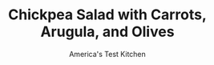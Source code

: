 ---
layout: ../../layouts/MarkdownPostLayout.astro
title: Chickpea Salad with Carrots, Arugula, and Olives
author: America's Test Kitchen
pubDate: 2023-03-15
description: "With a few extra ingredients and a simple technique, you can transform a humble can of chickpeas into a bright and lively salad."
image_url: https://res.cloudinary.com/hksqkdlah/image/upload/ar_1:1,c_fill,dpr_2.0,f_auto,fl_lossy.progressive.strip_profile,g_faces:auto,q_auto:low,w_344/23194_sfs-5-easy-chickpea-salad-master-1
tags: ["Side Dishes","Vegetables","Vegetarian","Salads","Cookbook Collection"]
calories: 1835
protein: 15
carbohydrates: 54
fats: 
fiber: 15
ingredients: ["2 (15-ounce) cans, chickpeas, rinsed","1/4 cup, extra-virgin olive oil","2 tablespoons, lemon juice",", Salt and pepper","Pinch, cayenne pepper","3 , carrots, peeled and shredded","1 ounce (1 cup), baby arugula, chopped coarse","1/2 cup, pitted kalamata olives, chopped coarse"]
serves: 4
time: "15 minutes, plus 30 minutes marinating"
instructions: ["Microwave chickpeas in medium bowl until hot, about 1 minute 30 seconds. Stir in oil, lemon juice, 3/4 teaspoon salt, 1/2 teaspoon pepper, and cayenne and let sit for 30 minutes.","Add carrots, arugula, and olives and toss to combine. Season with salt and pepper to taste. Serve."]
nutrition: ["462 mg Potassium","203 mg Phosphorus","141 mg Calcium","3 mg Iron","66 mg Magnesium","707 mg Sodium","1 mg Zinc","21 g Fat","12 g Monounsaturated","3 g Polyunsaturated","7 mg Vitamin C","2 g Saturated","15 g Fiber","119 µg Folate (food)","11 g Sugars","30 µg Vitamin K","209 g Water","54 g Carbs","119 µg Folate equivalent (total)","15 g Protein","3 mg Vitamin E","396 µg Vitamin A","458 kcal Energy","1835 calories"]
notes: "The test kitchen prefers Pastene Chick Peas. Shred the carrots on the large holes of a box grater or use a food processor fitted with the shredding disk."
---